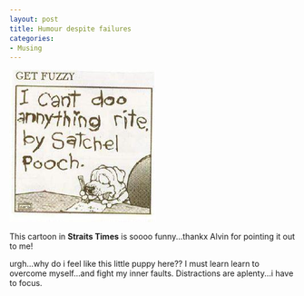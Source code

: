 ```yaml
---
layout: post
title: Humour despite failures
categories:
- Musing
---
```



![](/img/cantDo.jpg)

This cartoon in **Straits Times** is soooo funny...thankx Alvin for pointing it out to me!

urgh...why do i feel like this little puppy here?? I must learn learn to overcome myself...and fight my inner faults. Distractions are aplenty...i have to focus.

